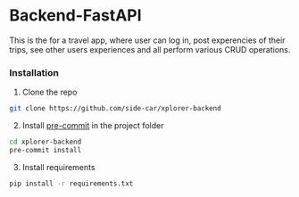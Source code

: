 # Backend-FastAPI
This is the for a travel app, where user can log in, post experencies of their trips, see other users experiences and all perform various CRUD operations.

### Installation

1. Clone the repo
  ```sh
  git clone https://github.com/side-car/xplorer-backend
  ```
2. Install [pre-commit](https://pre-commit.com/) in the project folder
  ```sh
  cd xplorer-backend
  pre-commit install
  ```
3. Install requirements
  ```sh
  pip install -r requirements.txt
  ```
